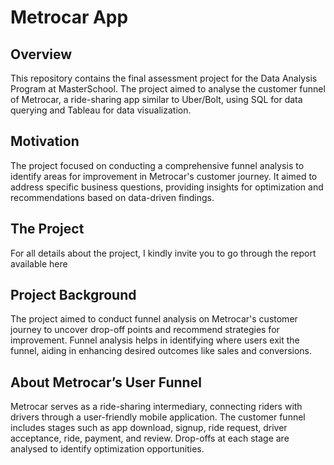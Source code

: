 # Metrocar App

## Overview

This repository contains the final assessment project for the Data Analysis Program at MasterSchool. The project aimed to analyse the customer funnel of Metrocar, a ride-sharing app similar to Uber/Bolt, using SQL for data querying and Tableau for data visualization.

## Motivation

The project focused on conducting a comprehensive funnel analysis to identify areas for improvement in Metrocar's customer journey. It aimed to address specific business questions, providing insights for optimization and recommendations based on data-driven findings.

## The Project

For all details about the project, I kindly invite you to go through the report available here

## Project Background

The project aimed to conduct funnel analysis on Metrocar's customer journey to uncover drop-off points and recommend strategies for improvement. Funnel analysis helps in identifying where users exit the funnel, aiding in enhancing desired outcomes like sales and conversions.

## About Metrocar’s User Funnel

Metrocar serves as a ride-sharing intermediary, connecting riders with drivers through a user-friendly mobile application. The customer funnel includes stages such as app download, signup, ride request, driver acceptance, ride, payment, and review. Drop-offs at each stage are analysed to identify optimization opportunities.
